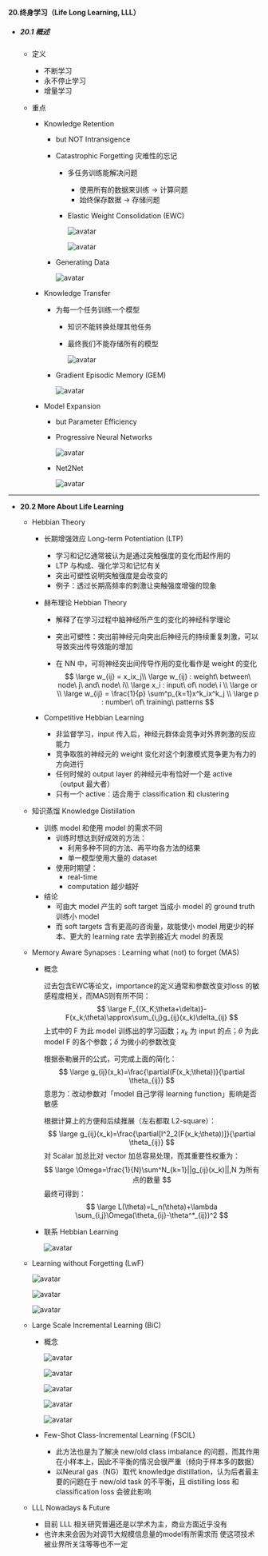 #### 20.终身学习（Life Long Learning, LLL）

* ##### 20.1 概述

  * 定义

    * 不断学习
    * 永不停止学习
    * 增量学习

  * 重点

    * Knowledge Retention

      * but NOT Intransigence

      * Catastrophic Forgetting 灾难性的忘记

        * 多任务训练能解决问题

          * 使用所有的数据来训练  ->  计算问题
          * 始终保存数据  ->  存储问题

        * Elastic Weight Consolidation (EWC)

          ![avatar](./images/u201_EWC_1.png)

          ![avatar](./images/u201_EWC_2.png)

      * Generating Data

        ![avatar](./images/u201_Generating_Data.png)

    * Knowledge Transfer

      * 为每一个任务训练一个模型

        * 知识不能转换处理其他任务

        * 最终我们不能存储所有的模型

          ![avatar](./images/u201_LL_vs_Transfer.png)

      * Gradient Episodic Memory (GEM)

        ![avatar](./images/u201_GEM.png)

    * Model Expansion

      * but Parameter Efficiency

      * Progressive Neural Networks

        ![avatar](./images/u201_Progressive_Neural_Networks.png)

      * Net2Net

        ![avatar](./images/u201_Net2Net.png)

---

* **20.2 More About Life Learning**

  * Hebbian Theory

    * 长期增强效应 Long-term Potentiation (LTP)

      * 学习和记忆通常被认为是通过突触强度的变化而起作用的
      * LTP 与构成、强化学习和记忆有关
      * 突出可塑性说明突触强度是会改变的
      * 例子：透过长期高频率的刺激让突触强度增强的现象

    * 赫布理论 Hebbian Theory

      * 解释了在学习过程中脑神经所产生的变化的神经科学理论

      * 突出可塑性：突出前神经元向突出后神经元的持续重复刺激，可以导致突出传导效能的增加

      * 在 NN 中，可将神经突出间传导作用的变化看作是 weight 的变化
        $$
        \large w_{ij} = x_ix_j\\
        \large w_{ij} : weight\ between\ node\ j\ and\ node\ i\\
        \large x_i : input\ of\ node\ i \\
        \large or \\
        \large w_{ij} = \frac{1}{p} \sum^p_{k=1}x^k_ix^k_j \\
        \large p : number\ of\ training\ patterns
        $$
      
    * Competitive Hebbian Learning
    
      * 非监督学习，input 传入后，神经元群体会竞争对外界刺激的反应能力
      * 竞争取胜的神经元的 weight 变化对这个刺激模式竞争更为有力的方向进行
      * 任何时候的 output layer 的神经元中有恰好一个是 active（output 最大者）
      * 只有一个 active：适合用于 classification 和 clustering
    
  * 知识蒸馏 Knowledge Distillation

    * 训练 model 和使用 model 的需求不同
      * 训练时想达到好成效的方法：
        * 利用多种不同的方法、再平均各方法的结果
        * 单一模型使用大量的 dataset
      * 使用时期望：
        * real-time
        * computation 越少越好
    * 结论
      * 可由大 model 产生的 soft target 当成小 model 的 ground truth 训练小 model
      * 而 soft targets 含有更高的咨询量，故能使小 model 用更少的样本、更大的 learning rate 去学到接近大 model 的表现

  * Memory Aware Synapses : Learning what (not) to forget (MAS)

    * 概念

      过去包含EWC等论文，importance的定义通常和参数改变对loss
      的敏感程度相关，而MAS则有所不同：
      $$
      \large F_{(X_K;\theta+\delta)}-F(x_k;\theta)\approx\sum_{i,j}g_{ij}(x_k)\delta_{ij}
      $$
      上式中的 F 为此 model 训练出的学习函数；$x_k$ 为 input 的点；$\theta$ 为此 model F 的各个参数；$\delta$ 为微小的参数改变

      根据泰勒展开的公式，可完成上面的简化：
      $$
      \large g_{ij}(x_k)=\frac{\partial(F(x_k;\theta))}{\partial \theta_{ij}}
      $$
      意思为：改动参数对「model 自己学得 learning function」影响是否敏感

      根据计算上的方便和后续推展（左右都取 L2-square）：
      $$
      \large g_{ij}(x_k)=\frac{\partial[l^2_2(F(x_k;\theta))]}{\partial \theta_{ij}}
      $$
      对 Scalar 加总比对 vector 加总容易处理，而其重要性权重为：
      $$
      \large \Omega=\frac{1}{N}\sum^N_{k=1}||g_{ij}(x_k)||,N 为所有点的数量
      $$
      最终可得到：
      $$
      \large L(\theta)=L_n(\theta)+\lambda \sum_{i,j}\Omega(\theta_{ij}-\theta^*_{ij})^2
      $$

    * 联系 Hebbian Learning

      ![avatar](./images/u202_MAS.png)

  * Learning without Forgetting (LwF)

    ![avatar](./images/u202_LwF_1.png)

    ![avatar](./images/u202_LwF_2.png)

    ![avatar](./images/u202_LwF_3.png)

  * Large Scale Incremental Learning (BiC)

    * 概念

      ![avatar](./images/u202_BiC_1.png)

      ![avatar](./images/u202_BiC_2.png)

      ![avatar](./images/u202_BiC_3.png)

      ![avatar](./images/u202_BiC_4.png)

      ![avatar](./images/u202_BiC_5.png)

    * Few-Shot Class-Incremental Learning (FSCIL)

      * 此方法也是为了解决 new/old class imbalance 的问题，而其作用在小样本上，因此不平衡的情况会很严重（倾向于样本多的数据）
      * 以Neural gas（NG）取代 knowledge distillation，认为后者最主要的问题在于 new/old task 的不平衡，且 distilling loss 和 classification loss 会彼此影响

  * LLL Nowadays & Future

    * 目前 LLL 相关研究普遍还是以学术为主，商业方面近乎没有
    * 也许未来会因为对调节大规模信息量的model有所需求而
      使这项技术被业界所关注等等也不一定

